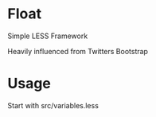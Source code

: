 # Float
Simple LESS Framework

Heavily influenced from Twitters Bootstrap

# Usage

Start with src/variables.less